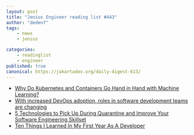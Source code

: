 ```yaml
---
layout: post
title: "Jenius Engineer reading list #443"
author: "dedenf"
tags:
    - news
    - jenius

categories:
    - readinglist
    - engineer
published: true
canonical: https://jakartadev.org/daily-digest-613/
---
```


- [Why Do Kubernetes and Containers Go Hand in Hand with Machine Learning?](https://www.infosecurity-magazine.com/opinions/kubernetes-containers-machine/)
- [With increased DevOps adoption, roles in software development teams are changing](https://www.helpnetsecurity.com/2020/05/20/devops-software-development-teams/)
- [5 Technologies to Pick Up During Quarantine and Improve Your Software Engineering Skillset](https://levelup.gitconnected.com/5-technologies-to-pick-up-during-quarantine-and-improve-your-software-engineering-skillset-68bd766bee9c)
- [Ten Things I Learned In My First Year As A Developer](https://www.blacksintechnology.net/ten-things-i-learned-in-my-first-year-as-a-developer/)